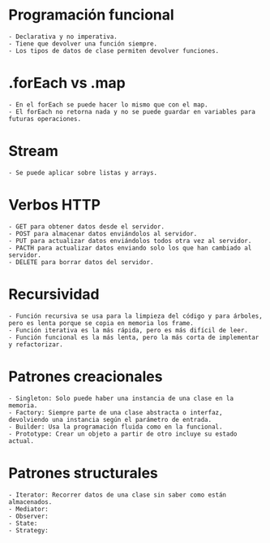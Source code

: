 # Programación funcional
    - Declarativa y no imperativa.
    - Tiene que devolver una función siempre.
    - Los tipos de datos de clase permiten devolver funciones.

# .forEach vs .map
    - En el forEach se puede hacer lo mismo que con el map.
    - El forEach no retorna nada y no se puede guardar en variables para futuras operaciones.

# Stream
    - Se puede aplicar sobre listas y arrays.

# Verbos HTTP
    - GET para obtener datos desde el servidor.
    - POST para almacenar datos enviándolos al servidor.
    - PUT para actualizar datos enviándolos todos otra vez al servidor.
    - PACTH para actualizar datos enviando solo los que han cambiado al servidor.
    - DELETE para borrar datos del servidor.

# Recursividad
    - Función recursiva se usa para la limpieza del código y para árboles, pero es lenta porque se copia en memoria los frame.
    - Función iterativa es la más rápida, pero es más difícil de leer.
    - Función funcional es la más lenta, pero la más corta de implementar y refactorizar.

# Patrones creacionales
    - Singleton: Solo puede haber una instancia de una clase en la memoria.
    - Factory: Siempre parte de una clase abstracta o interfaz, devolviendo una instancia según el parámetro de entrada.
    - Builder: Usa la programación fluida como en la funcional.
    - Prototype: Crear un objeto a partir de otro incluye su estado actual.

# Patrones structurales
    - Iterator: Recorrer datos de una clase sin saber como están almacenados.
    - Mediator: 
    - Observer: 
    - State: 
    - Strategy: 